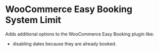 # WooCommerce Easy Booking System Limit
Adds additional options to the WooCommerce Easy Booking plugin like:
* disabling dates because they are already booked.
